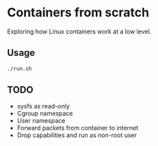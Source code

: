 # Containers from scratch

Exploring how Linux containers work at a low level.

## Usage

```sh
./run.sh
```

## TODO

- sysfs as read-only
- Cgroup namespace
- User namespace
- Forward packets from container to internet
- Drop capabilities and run as non-root user
